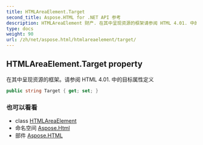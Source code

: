 ```yaml
---
title: HTMLAreaElement.Target
second_title: Aspose.HTML for .NET API 参考
description: HTMLAreaElement 财产. 在其中呈现资源的框架请参阅 HTML 4.01. 中的目标属性定义
type: docs
weight: 90
url: /zh/net/aspose.html/htmlareaelement/target/
---
```

## HTMLAreaElement.Target property

在其中呈现资源的框架。请参阅 HTML 4.01. 中的目标属性定义

```csharp
public string Target { get; set; }
```

### 也可以看看

* class [HTMLAreaElement](../)
* 命名空间 [Aspose.Html](../../htmlareaelement/)
* 部件 [Aspose.HTML](../../../)


